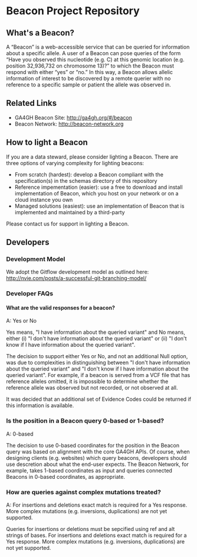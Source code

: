 # Beacon Project Repository

## What's a Beacon?

A “Beacon” is a web-accessible service that can be queried for information about a specific allele. A user of a Beacon can pose queries of the form “Have you observed this nucleotide (e.g. C) at this genomic location (e.g. position 32,936,732 on chromosome 13)?” to which the Beacon must respond with either “yes” or “no.” In this way, a Beacon allows allelic information of interest to be discovered by a remote querier with no reference to a specific sample or patient the allele was observed in.

## Related Links

* GA4GH Beacon Site: http://ga4gh.org/#/beacon
* Beacon Network: http://beacon-network.org

## How to light a Beacon

If you are a data steward, please consider lighting a Beacon. There are three options of varying complexity for lighting beacons:
* From scratch (hardest): develop a Beacon compliant with the specification(s) in the schemas directory of this repository
* Reference impementation (easier): use a free to download and install implementation of Beacon, which you host on your network or on a cloud instance you own 
* Managed solutions (easiest): use an implementation of Beacon that is implemented and maintained by a third-party

Please contact us for support in lighting a Beacon. 

## Developers

### Development Model

We adopt the Gitflow development model as outlined here: http://nvie.com/posts/a-successful-git-branching-model/

### Developer FAQs

#### What are the valid responses for a beacon?

A: Yes or No

Yes means, "I have information about the queried variant" and No means, either (i) "I don't have information about the queried variant" or (ii) "I don't know if I have information about the queried variant".

The decision to support either Yes or No, and not an additional Null option, was due to complexities in distinguishing between "I don't have information about the queried variant" and "I don't know if I have information about the queried variant". For example, if a beacon is served from a VCF file that has reference alleles omitted, it is impossible to determine whether the reference allele was observed but not recorded, or not observed at all.

It was decided that an additional set of Evidence Codes could be returned if this information is available.

### Is the position in a Beacon query 0-based or 1-based?

A: 0-based

The decision to use 0-based coordinates for the position in the Beacon query was based on alignment with the core GA4GH APIs. Of course, when designing clients (e.g. websites) which query beacons, developers should use descretion about what the end-user expects. The Beacon Network, for example, takes 1-based coordinates as input and queries connected Beacons in 0-based coordinates, as appropriate.

### How are queries against complex mutations treated? 

A: For insertions and deletions exact match is required for a Yes response. More complex mutations (e.g. inversions, duplications) are not yet supported.

Queries for insertions or deletions must be sepcified using ref and alt strings of bases. For insertions and deletions exact match is required for a Yes response. More complex mutations (e.g. inversions, duplications) are not yet supported. 
